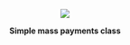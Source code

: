 <p align="center">
 <img src="http://thrutu.com/wp-content/uploads/2011/08/paypal_logo-550x153.jpg">
</p>

<p align="center"><b>Simple mass payments class</b></p>
